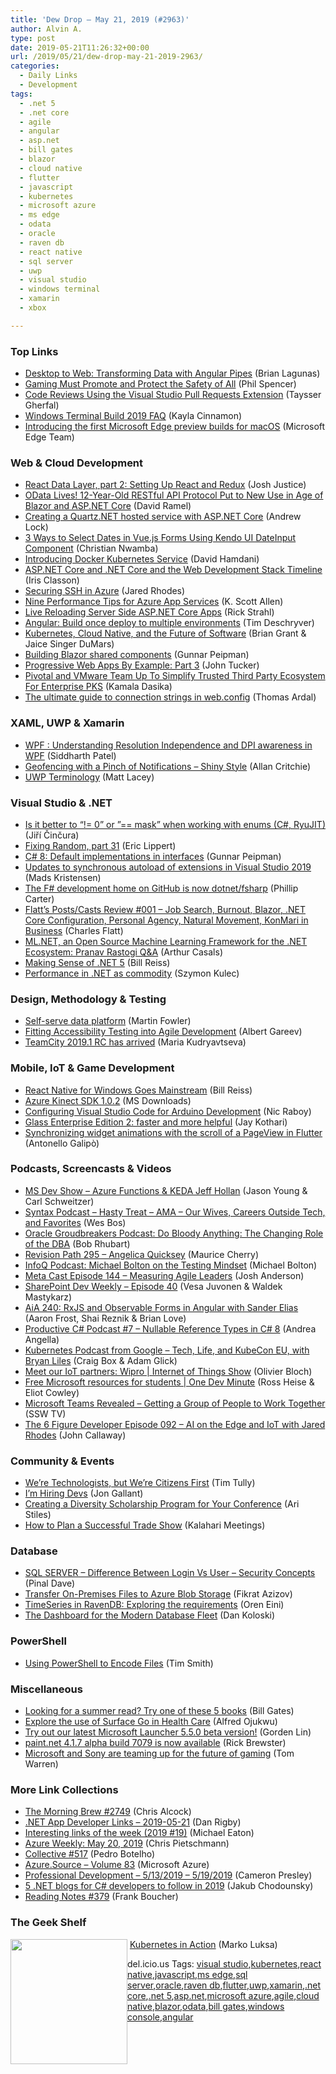```yaml
---
title: 'Dew Drop – May 21, 2019 (#2963)'
author: Alvin A.
type: post
date: 2019-05-21T11:26:32+00:00
url: /2019/05/21/dew-drop-may-21-2019-2963/
categories:
  - Daily Links
  - Development
tags:
  - .net 5
  - .net core
  - agile
  - angular
  - asp.net
  - bill gates
  - blazor
  - cloud native
  - flutter
  - javascript
  - kubernetes
  - microsoft azure
  - ms edge
  - odata
  - oracle
  - raven db
  - react native
  - sql server
  - uwp
  - visual studio
  - windows terminal
  - xamarin
  - xbox

---
```

### <a name="top"></a>Top Links

  * <a href="https://brianlagunas.com/desktop-to-web-transforming-data-with-angular-pipes/" target="_blank" rel="noopener noreferrer">Desktop to Web: Transforming Data with Angular Pipes</a> (Brian Lagunas)
  * <a href="https://news.xbox.com/en-us/2019/05/20/phil-spencer-promoting-safety-and-security-for-all/" target="_blank" rel="noopener noreferrer">Gaming Must Promote and Protect the Safety of All</a> (Phil Spencer)
  * <a href="https://devblogs.microsoft.com/visualstudio/code-reviews-using-the-visual-studio-pull-requests-extension/" target="_blank" rel="noopener noreferrer">Code Reviews Using the Visual Studio Pull Requests Extension</a> (Taysser Gherfal)
  * <a href="https://devblogs.microsoft.com/commandline/windows-terminal-build-2019-faq/" target="_blank" rel="noopener noreferrer">Windows Terminal Build 2019 FAQ</a> (Kayla Cinnamon)
  * <a href="https://blogs.windows.com/msedgedev/2019/05/20/microsoft-edge-macos-canary-preview/?WT.mc_id=DX_MVP4025064" target="_blank" rel="noopener noreferrer">Introducing the first Microsoft Edge preview builds for macOS</a> (Microsoft Edge Team)



### <a name="web"></a>Web & Cloud Development

  * <a href="https://www.bignerdranch.com/blog/react-data-layer-part-2/" target="_blank" rel="noopener noreferrer">React Data Layer, part 2: Setting Up React and Redux</a> (Josh Justice)
  * <a href="https://visualstudiomagazine.com/blogs/data-driver/2019/05/odata.aspx" target="_blank" rel="noopener noreferrer">OData Lives! 12-Year-Old RESTful API Protocol Put to New Use in Age of Blazor and ASP.NET Core</a> (David Ramel)
  * <a href="https://andrewlock.net/creating-a-quartz-net-hosted-service-with-asp-net-core/" target="_blank" rel="noopener noreferrer">Creating a Quartz.NET hosted service with ASP.NET Core</a> (Andrew Lock)
  * <a href="https://www.telerik.com/blogs/3-ways-to-select-dates-in-vuejs-forms-kendo-ui-dateinput-component" target="_blank" rel="noopener noreferrer">3 Ways to Select Dates in Vue.js Forms Using Kendo UI DateInput Component</a> (Christian Nwamba)
  * <a href="https://blog.docker.com/2019/05/introducing-docker-kubernetes-service/" target="_blank" rel="noopener noreferrer">Introducing Docker Kubernetes Service</a> (David Hamdani)
  * <a href="http://irisclasson.com/2019/05/20/asp-net-core-and-net-core-and-the-web-development-stack-timeline/" target="_blank" rel="noopener noreferrer">ASP.NET Core and .NET Core and the Web Development Stack Timeline</a> (Iris Classon)
  * <a href="https://jaredrhodes.com/2019/05/20/securing-ssh-in-azure/" target="_blank" rel="noopener noreferrer">Securing SSH in Azure</a> (Jared Rhodes)
  * <a href="https://www.telerik.com/blogs/nine-performance-tips-for-azure-app-services" target="_blank" rel="noopener noreferrer">Nine Performance Tips for Azure App Services</a> (K. Scott Allen)
  * <a href="http://feedproxy.google.com/~r/RickStrahl/~3/j9alfcVHEh8/Live-Reloading-Server-Side-ASPNET-Core-Apps" target="_blank" rel="noopener noreferrer">Live Reloading Server Side ASP.NET Core Apps</a> (Rick Strahl)
  * <a href="https://blog.angularindepth.com/angular-build-once-deploy-to-multiple-environments-5466f00e5402?source=rss----e5ed704095b---4" target="_blank" rel="noopener noreferrer">Angular: Build once deploy to multiple environments</a> (Tim Deschryver)
  * <a href="https://kubernetes.io/blog/2019/05/17/kubernetes-cloud-native-and-the-future-of-software/" target="_blank" rel="noopener noreferrer">Kubernetes, Cloud Native, and the Future of Software</a> (Brian Grant & Jaice Singer DuMars)
  * <a href="https://gunnarpeipman.com/blazor/blazor-shared-components/" target="_blank" rel="noopener noreferrer">Building Blazor shared components</a> (Gunnar Peipman)
  * <a href="https://codeburst.io/progressive-web-apps-by-example-part-3-1a0a1f7139d7?source=rss----61061eb0c96b---4" target="_blank" rel="noopener noreferrer">Progressive Web Apps By Example: Part 3</a> (John Tucker)
  * <a href="https://content.pivotal.io/home-page/pivotal-and-vmware-team-up-to-simplify-trusted-third-party-ecosystem-for-enterprise-pks" target="_blank" rel="noopener noreferrer">Pivotal and VMware Team Up To Simplify Trusted Third Party Ecosystem For Enterprise PKS</a> (Kamala Dasika)
  * <a href="https://blog.elmah.io/the-ultimate-guide-to-connection-strings-in-web-config/" target="_blank" rel="noopener noreferrer">The ultimate guide to connection strings in web.config</a> (Thomas Ardal)



### <a name="silverlight"></a>XAML, UWP & Xamarin

  * <a href="http://www.techblogcity.com/2019/05/21/wpf-resolution-and-dpi/" target="_blank" rel="noopener noreferrer">WPF : Understanding Resolution Independence and DPI awareness in WPF</a> (Siddharth Patel)
  * <a href="https://allancritchie.net/posts/shiny-geofencing" target="_blank" rel="noopener noreferrer">Geofencing with a Pinch of Notifications &#8211; Shiny Style</a> (Allan Critchie)
  * <a href="http://feedproxy.google.com/~r/MattLacey/~3/POL04ogUSRc/uwp-terminology.html" target="_blank" rel="noopener noreferrer">UWP Terminology</a> (Matt Lacey)



### <a name="dotnet"></a>Visual Studio & .NET

  * <a href="https://www.tabsoverspaces.com/233785-is-it-better-to-not-equals-0-or-equals-mask-when-working-with-enums-csharp-ryujit?utm_source=feed" target="_blank" rel="noopener noreferrer">Is it better to &#8220;!= 0” or ”== mask” when working with enums (C#, RyuJIT)</a> (Jiří Činčura)
  * <a href="https://ericlippert.com/2019/05/20/fixing-random-part-31/" target="_blank" rel="noopener noreferrer">Fixing Random, part 31</a> (Eric Lippert)
  * <a href="http://feedproxy.google.com/~r/gunnarpeipman/~3/z0yHb3YLxBA/" target="_blank" rel="noopener noreferrer">C# 8: Default implementations in interfaces</a> (Gunnar Peipman)
  * <a href="https://devblogs.microsoft.com/visualstudio/updates-to-synchronous-autoload-of-extensions-in-visual-studio-2019/" target="_blank" rel="noopener noreferrer">Updates to synchronous autoload of extensions in Visual Studio 2019</a> (Mads Kristensen)
  * <a href="https://devblogs.microsoft.com/dotnet/the-f-development-home-on-github-is-now-dotnet-fsharp/" target="_blank" rel="noopener noreferrer">The F# development home on GitHub is now dotnet/fsharp</a> (Phillip Carter)
  * <a href="https://www.softwaremeadows.com/posts/flatts_post-cast_reviews_001_-_job_search_burnout_blazor_net_core_configuration" target="_blank" rel="noopener noreferrer">Flatt&#8217;s Posts/Casts Review #001 &#8211; Job Search, Burnout, Blazor, .NET Core Configuration, Personal Agency, Natural Movement, KonMari in Business</a> (Charles Flatt)
  * <a href="https://www.infoq.com/news/2019/05/ml-dotnet?utm_campaign=infoq_content&utm_source=infoq&utm_medium=feed&utm_term=global" target="_blank" rel="noopener noreferrer">ML.NET, an Open Source Machine Learning Framework for the .NET Ecosystem: Pranav Rastogi Q&A</a> (Arthur Casals)
  * <a href="http://billreiss.com/2019/05/07/making-sense-of-net-5/" target="_blank" rel="noopener noreferrer">Making Sense of .NET 5</a> (Bill Reiss)
  * <a href="https://blog.scooletz.com/2019/05/21/performance-in-net-as-commodity/" target="_blank" rel="noopener noreferrer">Performance in .NET as commodity</a> (Szymon Kulec)



### <a name="design"></a>Design, Methodology & Testing

  * <a href="https://martinfowler.com/articles/data-monolith-to-mesh.html#DataAndSelf-servePlatformDesignConvergence" target="_blank" rel="noopener noreferrer">Self-serve data platform</a> (Martin Fowler)
  * <a href="https://www.stickyminds.com/article/fitting-accessibility-testing-agile-development" target="_blank" rel="noopener noreferrer">Fitting Accessibility Testing into Agile Development</a> (Albert Gareev)
  * <a href="https://blog.jetbrains.com/teamcity/2019/05/teamcity-2019-1-rc-has-arrived/" target="_blank" rel="noopener noreferrer">TeamCity 2019.1 RC has arrived</a> (Maria Kudryavtseva)



### <a name="mobile"></a>Mobile, IoT & Game Development

  * <a href="http://billreiss.com/2019/05/08/react-native-for-windows-goes-mainstream/" target="_blank" rel="noopener noreferrer">React Native for Windows Goes Mainstream</a> (Bill Reiss)
  * <a href="http://www.microsoft.com/en-us/download/details.aspx?id=58308&WT.mc_id=DX_MVP4025064" target="_blank" rel="noopener noreferrer">Azure Kinect SDK 1.0.2</a> (MS Downloads)
  * <a href="https://www.thepolyglotdeveloper.com/2019/05/configuring-visual-studio-code-arduino-development/" target="_blank" rel="noopener noreferrer">Configuring Visual Studio Code for Arduino Development</a> (Nic Raboy)
  * <a href="http://feedproxy.google.com/~r/blogspot/MKuf/~3/gAclpGXYPKk/" target="_blank" rel="noopener noreferrer">Glass Enterprise Edition 2: faster and more helpful</a> (Jay Kothari)
  * <a href="https://medium.com/flutter-community/synchronising-widget-animations-with-the-scroll-of-a-pageview-in-flutter-2f3475fcffa3?source=rss----86fb29d7cc6a---4" target="_blank" rel="noopener noreferrer">Synchronizing widget animations with the scroll of a PageView in Flutter</a> (Antonello Galipò)



### <a name="podcasts"></a>Podcasts, Screencasts & Videos

  * <a href="http://msdevshow.com/2019/05/azure-functions-and-keda-with-jeff-hollan/" target="_blank" rel="noopener noreferrer">MS Dev Show &#8211; Azure Functions & KEDA Jeff Hollan</a> (Jason Young & Carl Schweitzer)
  * <a href="https://traffic.libsyn.com/secure/syntax/Syntax145.mp3" target="_blank" rel="noopener noreferrer">Syntax Podcast &#8211; Hasty Treat &#8211; AMA &#8211; Our Wives, Careers Outside Tech, and Favorites</a> (Wes Bos)
  * <a href="https://blogs.oracle.com/developers/podcast%3A-do-bloody-anything%3A-the-changing-role-of-the-dba" target="_blank" rel="noopener noreferrer">Oracle Groudbreakers Podcast: Do Bloody Anything: The Changing Role of the DBA</a> (Bob Rhubart)
  * <a href="https://revisionpath.simplecast.com/episodes/295-angelica-quicksey-745da0cc" target="_blank" rel="noopener noreferrer">Revision Path 295 &#8211; Angelica Quicksey</a> (Maurice Cherry)
  * <a href="https://www.infoq.com/podcasts/testing-mindset?utm_campaign=infoq_content&utm_source=infoq&utm_medium=feed&utm_term=global" target="_blank" rel="noopener noreferrer">InfoQ Podcast: Michael Bolton on the Testing Mindset</a> (Michael Bolton)
  * <a href="http://feedproxy.google.com/~r/Meta-cast/~3/xIWskp_0bvE/episode-144-measuring-agile-leaders.html" target="_blank" rel="noopener noreferrer">Meta Cast Episode 144 &#8211; Measuring Agile Leaders</a> (Josh Anderson)
  * <a href="https://developer.microsoft.com/en-us/sharepoint/blogs/sharepoint-dev-weekly-episode-40/" target="_blank" rel="noopener noreferrer">SharePoint Dev Weekly – Episode 40</a> (Vesa Juvonen & Waldek Mastykarz)
  * <a href="https://devchat.tv/adv-in-angular/aia-240-rxjs-and-observable-forms-in-angular-with-sander-elias" target="_blank" rel="noopener noreferrer">AiA 240: RxJS and Observable Forms in Angular with Sander Elias</a> (Aaron Frost, Shai Reznik & Brian Love)
  * <a href="https://anchor.fm/productivecsharp/episodes/7--Nullable-Reference-Types-in-C-8-e43cs9" target="_blank" rel="noopener noreferrer">Productive C# Podcast #7 &#8211; Nullable Reference Types in C# 8</a> (Andrea Angella)
  * <a href="https://kubernetespodcast.com/episode/054-tech-life-and-kubecon-eu/" target="_blank" rel="noopener noreferrer">Kubernetes Podcast from Google &#8211; Tech, Life, and KubeCon EU, with Bryan Liles</a> (Craig Box & Adam Glick)
  * <a href="https://channel9.msdn.com/Shows/Internet-of-Things-Show/Meet-our-IoT-partners-Wipro?WT.mc_id=DX_MVP4025064" target="_blank" rel="noopener noreferrer">Meet our IoT partners: Wipro | Internet of Things Show</a> (Olivier Bloch)
  * <a href="https://channel9.msdn.com/Blogs/One-Dev-Minute/Free-Microsoft-resources-for-students--One-Dev-Minute?WT.mc_id=DX_MVP4025064" target="_blank" rel="noopener noreferrer">Free Microsoft resources for students | One Dev Minute</a> (Ross Heise & Eliot Cowley)
  * <a href="http://www.youtube.com/watch?v=blSJnmJcwnI" target="_blank" rel="noopener noreferrer">Microsoft Teams Revealed &#8211; Getting a Group of People to Work Together</a> (SSW TV)
  * <a href="https://6figuredev.com/podcast/episode-092-ai-on-the-edge-and-iot-with-jared-rhodes/" target="_blank" rel="noopener noreferrer">The 6 Figure Developer Episode 092 – AI on the Edge and IoT with Jared Rhodes</a> (John Callaway)



### <a name="events"></a>Community & Events

  * <a href="https://www.splunk.com/blog/2019/05/20/we-re-technologists-but-we-re-citizens-first.html" target="_blank" rel="noopener noreferrer">We’re Technologists, but We’re Citizens First</a> (Tim Tully)
  * <a href="http://feedproxy.google.com/~r/jongallant/~3/iL6ulN9pfwo/" target="_blank" rel="noopener noreferrer">I&#8217;m Hiring Devs</a> (Jon Gallant)
  * <a href="https://css-tricks.com/creating-a-diversity-scholarship-program-for-your-conference/" target="_blank" rel="noopener noreferrer">Creating a Diversity Scholarship Program for Your Conference</a> (Ari Stiles)
  * <a href="http://blog.kalaharimeetings.com/2019/05/20/how-to-plan-a-successful-trade-show/" target="_blank" rel="noopener noreferrer">How to Plan a Successful Trade Show</a> (Kalahari Meetings)



### <a name="sql"></a>Database

  * <a href="https://blog.sqlauthority.com/2019/05/21/sql-server-difference-between-login-vs-user-security-concepts/" target="_blank" rel="noopener noreferrer">SQL SERVER – Difference Between Login Vs User – Security Concepts</a> (Pinal Dave)
  * <a href="http://feedproxy.google.com/~r/MSSQLTips-LatestSqlServerTips/~3/ymqopW7ymQk/" target="_blank" rel="noopener noreferrer">Transfer On-Premises Files to Azure Blob Storage</a> (Fikrat Azizov)
  * <a href="http://feedproxy.google.com/~r/AyendeRahien/~3/9cUarnyng6o/timeseries-in-ravendb-exploring-the-requirements" target="_blank" rel="noopener noreferrer">TimeSeries in RavenDB: Exploring the requirements</a> (Oren Eini)
  * <a href="https://blogs.oracle.com/the-dashboard-for-the-modern-database-fleet-v2" target="_blank" rel="noopener noreferrer">The Dashboard for the Modern Database Fleet</a> (Dan Koloski)



### <a name="ps"></a>PowerShell

  * <a href="http://feedproxy.google.com/~r/MSSQLTips-LatestSqlServerTips/~3/2SexjpRj6WQ/" target="_blank" rel="noopener noreferrer">Using PowerShell to Encode Files</a> (Tim Smith)



### <a name="misc"></a>Miscellaneous

  * <a href="https://www.gatesnotes.com/About-Bill-Gates/Summer-Books-2019" target="_blank" rel="noopener noreferrer">Looking for a summer read? Try one of these 5 books</a> (Bill Gates)
  * <a href="https://techcommunity.microsoft.com/t5/Healthcare-and-Life-Sciences/Explore-the-use-of-Surface-Go-in-Health-Care/ba-p/616154" target="_blank" rel="noopener noreferrer">Explore the use of Surface Go in Health Care</a> (Alfred Ojukwu)
  * <a href="https://techcommunity.microsoft.com/t5/Microsoft-Launcher-Beta/Try-out-our-latest-Microsft-Launcher-5-5-0-beta-version/ba-p/621684" target="_blank" rel="noopener noreferrer">Try out our latest Microsoft Launcher 5.5.0 beta version!</a> (Gorden Lin)
  * <a href="https://blog.getpaint.net/2019/05/20/paint-net-4-1-7-alpha-build-7079-is-now-available/" target="_blank" rel="noopener noreferrer">paint.net 4.1.7 alpha build 7079 is now available</a> (Rick Brewster)
  * <a href="https://www.theverge.com/2019/5/20/18632374/microsoft-sony-cloud-gaming-partnership-amazon-google" target="_blank" rel="noopener noreferrer">Microsoft and Sony are teaming up for the future of gaming</a> (Tom Warren)



### <a name="links"></a>More Link Collections

  * <a href="http://feedproxy.google.com/~r/ReflectivePerspective/~3/f602Y81GqXw/" target="_blank" rel="noopener noreferrer">The Morning Brew #2749</a> (Chris Alcock)
  * <a href="https://links.danrigby.com/2019/05/app-developer-links-2019-05-21/" target="_blank" rel="noopener noreferrer">.NET App Developer Links &#8211; 2019-05-21</a> (Dan Rigby)
  * <a href="https://samestuffdifferentday.com/2019/05/20/interesting-links-of-the-week-2019-19/" target="_blank" rel="noopener noreferrer">Interesting links of the week (2019 #19)</a> (Michael Eaton)
  * <a href="https://buildazure.com/2019/05/20/azure-weekly-may-20-2019/" target="_blank" rel="noopener noreferrer">Azure Weekly: May 20, 2019</a> (Chris Pietschmann)
  * <a href="http://feedproxy.google.com/~r/tympanus/~3/NIeCy8epwzY/" target="_blank" rel="noopener noreferrer">Collective #517</a> (Pedro Botelho)
  * <a href="https://azure.microsoft.com/blog/azure-source-83/" target="_blank" rel="noopener noreferrer">Azure.Source – Volume 83</a> (Microsoft Azure)
  * <a href="http://blog.thesoftwarementor.com/2019/05/20/professional-development-5-13-2019-5-19-2019/" target="_blank" rel="noopener noreferrer">Professional Development – 5/13/2019 – 5/19/2019</a> (Cameron Presley)
  * <a href="https://medium.com/@jakubgarfield/5-net-blogs-for-c-developers-to-follow-in-2019-2b4af10927ae?source=rss-1c7c2d4e77f7------2" target="_blank" rel="noopener noreferrer">5 .NET blogs for C# developers to follow in 2019</a> (Jakub Chodounsky)
  * <a href="http://www.frankysnotes.com/2019/05/reading-notes-379.html" target="_blank" rel="noopener noreferrer">Reading Notes #379</a> (Frank Boucher)



### <a name="shelf"></a>The Geek Shelf

<a href="https://www.amazon.com/Kubernetes-Action-Marko-Luksa/dp/1617293725/?tag=amavin-20" target="_blank" rel="noopener noreferrer"><img loading="lazy" decoding="async" width="187" height="200" align="left" style="margin: 0px 0px 10px; border: 0px currentcolor; border-image: none; float: left; display: inline; background-image: none;" src="https://m.media-amazon.com/images/I/81p+TXwKbtL._AC_UL436_.jpg" border="0" /></a>&nbsp;<a href="https://www.amazon.com/Kubernetes-Action-Marko-Luksa/dp/1617293725/?tag=amavin-20" target="_blank" rel="noopener noreferrer">Kubernetes in Action</a> (Marko Luksa)











<div class="wlWriterEditableSmartContent" id="scid:77ECF5F8-D252-44F5-B4EB-D463C5396A79:9cb57e82-7e79-4b57-a0b6-5375b7fe3d86" style="margin: 0px; padding: 0px; float: none; display: inline;">
  del.icio.us Tags: <a href="http://del.icio.us/popular/visual+studio" rel="tag">visual studio</a>,<a href="http://del.icio.us/popular/kubernetes" rel="tag">kubernetes</a>,<a href="http://del.icio.us/popular/react+native" rel="tag">react native</a>,<a href="http://del.icio.us/popular/javascript" rel="tag">javascript</a>,<a href="http://del.icio.us/popular/ms+edge" rel="tag">ms edge</a>,<a href="http://del.icio.us/popular/sql+server" rel="tag">sql server</a>,<a href="http://del.icio.us/popular/oracle" rel="tag">oracle</a>,<a href="http://del.icio.us/popular/raven+db" rel="tag">raven db</a>,<a href="http://del.icio.us/popular/flutter" rel="tag">flutter</a>,<a href="http://del.icio.us/popular/uwp" rel="tag">uwp</a>,<a href="http://del.icio.us/popular/xamarin" rel="tag">xamarin</a>,<a href="http://del.icio.us/popular/.net+core" rel="tag">.net core</a>,<a href="http://del.icio.us/popular/.net+5" rel="tag">.net 5</a>,<a href="http://del.icio.us/popular/asp.net" rel="tag">asp.net</a>,<a href="http://del.icio.us/popular/microsoft+azure" rel="tag">microsoft azure</a>,<a href="http://del.icio.us/popular/agile" rel="tag">agile</a>,<a href="http://del.icio.us/popular/cloud+native" rel="tag">cloud native</a>,<a href="http://del.icio.us/popular/blazor" rel="tag">blazor</a>,<a href="http://del.icio.us/popular/odata" rel="tag">odata</a>,<a href="http://del.icio.us/popular/bill+gates" rel="tag">bill gates</a>,<a href="http://del.icio.us/popular/windows+console" rel="tag">windows console</a>,<a href="http://del.icio.us/popular/angular" rel="tag">angular</a>
</div>